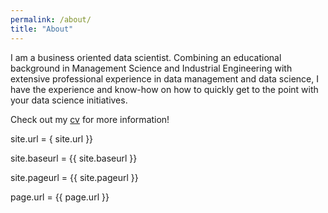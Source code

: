 ```yaml
---
permalink: /about/
title: "About"
---
```


I am a business oriented data scientist. Combining an educational background in Management Science and Industrial Engineering with extensive professional experience in data management and data science, I have the experience and know-how on how to quickly get to the point with your data science initiatives.

Check out my [cv](/cv) for more information!

site.url = { site.url }}

site.baseurl = {{ site.baseurl }}

site.pageurl = {{ site.pageurl }}

page.url = {{ page.url }}
